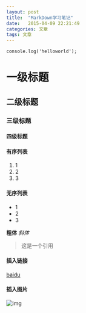 ```yaml
---
layout: post
title:  "MarkDown学习笔记"
date:   2015-04-09 22:21:49
categories: 文章
tags: 文章
---
```


`console.log('helloworld');`

# 一级标题
## 二级标题
### 三级标题
#### 四级标题

#### 有序列表
1. 1
2. 2
3. 3

#### 无序列表
- 1
- 2
- 3


**粗体**
*斜体*

>这是一个引用

#### 插入链接
[baidu](http://www.baidu.com)

#### 插入图片
![img](https://raw.githubusercontent.com/blackwuxin/blackwuxin.github.io/master/img/front-end-chart.png)
